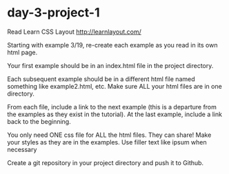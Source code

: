 # day-3-project-1

Read Learn CSS Layout http://learnlayout.com/

Starting with example 3/19, re-create each example as you read in its own html page.

Your first example should be in an index.html file in the project directory.

Each subsequent example should be in a different html file named something like example2.html, etc. Make sure ALL your html files are in one directory.

From each file, include a link to the next example (this is a departure from the examples as they exist in the tutorial). At the last example, include a link back to the beginning.

You only need ONE css file for ALL the html files. They can share! Make your styles as they are in the examples. Use filler text like ipsum when necessary

Create a git repository in your project directory and push it to Github.

